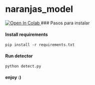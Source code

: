 # naranjas_model
<a target="_blank" href="https://colab.research.google.com/github/https://colab.research.google.com/drive/1fQmdG6t5-wxZivpMRJ3kdfSa-PnOLUrf?usp=sharing">
  <img src="https://colab.research.google.com/assets/colab-badge.svg" alt="Open In Colab"/>
</a>
### Pasos para instalar

#### Install requirements
```
pip install -r requirements.txt
```

#### Run detector

```
python detect.py
```
#### enjoy :)
